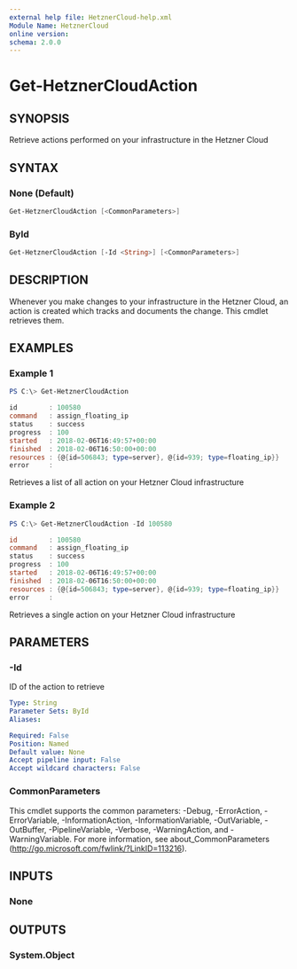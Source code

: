 ```yaml
---
external help file: HetznerCloud-help.xml
Module Name: HetznerCloud
online version:
schema: 2.0.0
---
```


# Get-HetznerCloudAction

## SYNOPSIS

Retrieve actions performed on your infrastructure in the Hetzner Cloud

## SYNTAX

### None (Default)

```powershell
Get-HetznerCloudAction [<CommonParameters>]
```

### ById

```powershell
Get-HetznerCloudAction [-Id <String>] [<CommonParameters>]
```

## DESCRIPTION

Whenever you make changes to your infrastructure in the Hetzner Cloud, an action is created which tracks and documents the change. This cmdlet retrieves them.

## EXAMPLES

### Example 1

```powershell
PS C:\> Get-HetznerCloudAction

id        : 100580
command   : assign_floating_ip
status    : success
progress  : 100
started   : 2018-02-06T16:49:57+00:00
finished  : 2018-02-06T16:50:00+00:00
resources : {@{id=506843; type=server}, @{id=939; type=floating_ip}}
error     :
```

Retrieves a list of all action on your Hetzner Cloud infrastructure

### Example 2

```powershell
PS C:\> Get-HetznerCloudAction -Id 100580

id        : 100580
command   : assign_floating_ip
status    : success
progress  : 100
started   : 2018-02-06T16:49:57+00:00
finished  : 2018-02-06T16:50:00+00:00
resources : {@{id=506843; type=server}, @{id=939; type=floating_ip}}
error     :
```

Retrieves a single action on your Hetzner Cloud infrastructure

## PARAMETERS

### -Id

ID of the action to retrieve

```yaml
Type: String
Parameter Sets: ById
Aliases:

Required: False
Position: Named
Default value: None
Accept pipeline input: False
Accept wildcard characters: False
```

### CommonParameters

This cmdlet supports the common parameters: -Debug, -ErrorAction, -ErrorVariable, -InformationAction, -InformationVariable, -OutVariable, -OutBuffer, -PipelineVariable, -Verbose, -WarningAction, and -WarningVariable.
For more information, see about_CommonParameters (http://go.microsoft.com/fwlink/?LinkID=113216).

## INPUTS

### None

## OUTPUTS

### System.Object
